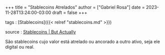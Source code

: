 +++
title = "Stablecoins Atrelados"
author = ["Gabriel Rosa"]
date = 2023-11-28T13:24:00-03:00
draft = false
+++

tags
: [Stablecoins]({{< relref "stablecoins.md" >}})

source
: [Stablecoins | But Actually](https://www.youtube.com/watch?v=pciVQVocTYc)

São stablecoins cujo valor está atrelado ou ancorado a outro ativo, seja ele digital ou real.
